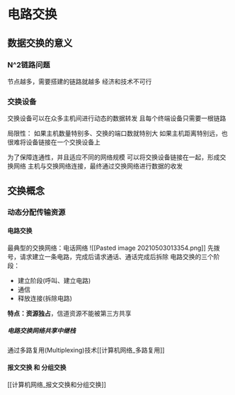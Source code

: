 # 电路交换
## 数据交换的意义
### N^2链路问题
节点越多，需要搭建的链路就越多
经济和技术不可行

### 交换设备
交换设备可以在众多主机间进行动态的数据转发
且每个终端设备只需要一根链路

局限性：
如果主机数量特别多、交换的端口数就特别大
如果主机距离特别远，也很难将设备链接在一个交换设备上

为了保障连通性，并且适应不同的网络规模
可以将交换设备链接在一起，形成交换网络
主机与交换网络连接，最终通过交换网络进行数据的收发


## 交换概念
### 动态分配传输资源
#### 电路交换
最典型的交换网络：电话网络
![[Pasted image 20210503013354.png]]
先拨号，请求建立一条电路，完成后请求通话、通话完成后拆除
电路交换的三个阶段：
+ 建立阶段(呼叫、建立电路)
+ 通信
+ 释放连接(拆除电路)

**特点：资源独占**，信道资源不能被第三方共享
##### 电路交换网络共享中继栈
通过多路复用(Multiplexing)技术[[计算机网络_多路复用]]

#### 报文交换 和 分组交换
[[计算机网络_报文交换和分组交换]]


















